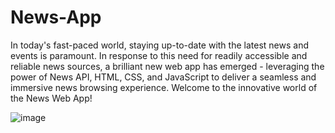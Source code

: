 # News-App
In today's fast-paced world, staying up-to-date with the latest news and events is paramount. In response to this need for readily accessible and reliable news sources, a brilliant new web app has emerged - leveraging the power of News API, HTML, CSS, and JavaScript to deliver a seamless and immersive news browsing experience. Welcome to the innovative world of the News Web App!

![image](https://github.com/Tejas-w01/News-App/assets/108890932/c1f926d5-7a63-42d3-b835-d0d3d15cb9a1)
